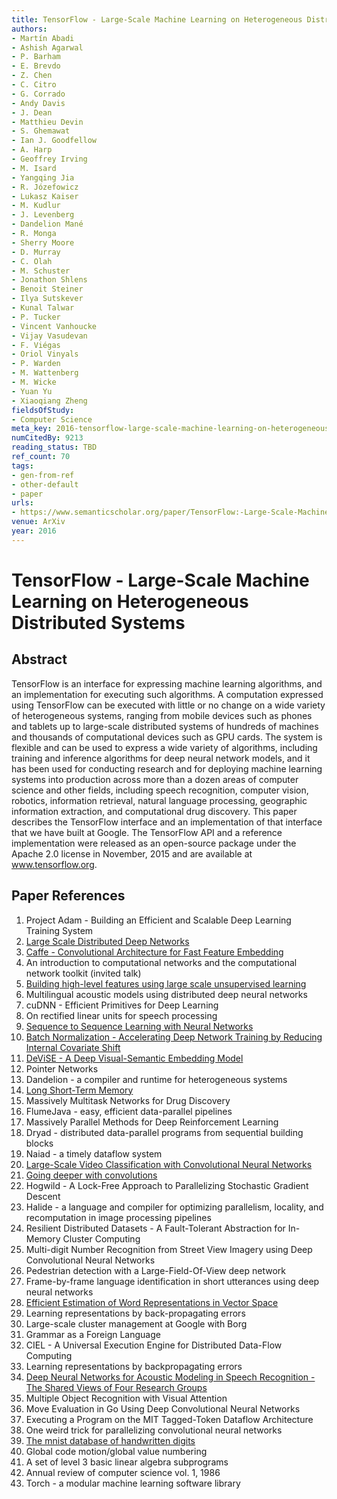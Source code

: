 ```yaml
---
title: TensorFlow - Large-Scale Machine Learning on Heterogeneous Distributed Systems
authors:
- Martín Abadi
- Ashish Agarwal
- P. Barham
- E. Brevdo
- Z. Chen
- C. Citro
- G. Corrado
- Andy Davis
- J. Dean
- Matthieu Devin
- S. Ghemawat
- Ian J. Goodfellow
- A. Harp
- Geoffrey Irving
- M. Isard
- Yangqing Jia
- R. Józefowicz
- Lukasz Kaiser
- M. Kudlur
- J. Levenberg
- Dandelion Mané
- R. Monga
- Sherry Moore
- D. Murray
- C. Olah
- M. Schuster
- Jonathon Shlens
- Benoit Steiner
- Ilya Sutskever
- Kunal Talwar
- P. Tucker
- Vincent Vanhoucke
- Vijay Vasudevan
- F. Viégas
- Oriol Vinyals
- P. Warden
- M. Wattenberg
- M. Wicke
- Yuan Yu
- Xiaoqiang Zheng
fieldsOfStudy:
- Computer Science
meta_key: 2016-tensorflow-large-scale-machine-learning-on-heterogeneous-distributed-systems
numCitedBy: 9213
reading_status: TBD
ref_count: 70
tags:
- gen-from-ref
- other-default
- paper
urls:
- https://www.semanticscholar.org/paper/TensorFlow:-Large-Scale-Machine-Learning-on-Systems-Abadi-Agarwal/9c9d7247f8c51ec5a02b0d911d1d7b9e8160495d?sort=total-citations
venue: ArXiv
year: 2016
---
```


# TensorFlow - Large-Scale Machine Learning on Heterogeneous Distributed Systems

## Abstract

TensorFlow is an interface for expressing machine learning algorithms, and an implementation for executing such algorithms. A computation expressed using TensorFlow can be executed with little or no change on a wide variety of heterogeneous systems, ranging from mobile devices such as phones and tablets up to large-scale distributed systems of hundreds of machines and thousands of computational devices such as GPU cards. The system is flexible and can be used to express a wide variety of algorithms, including training and inference algorithms for deep neural network models, and it has been used for conducting research and for deploying machine learning systems into production across more than a dozen areas of computer science and other fields, including speech recognition, computer vision, robotics, information retrieval, natural language processing, geographic information extraction, and computational drug discovery. This paper describes the TensorFlow interface and an implementation of that interface that we have built at Google. The TensorFlow API and a reference implementation were released as an open-source package under the Apache 2.0 license in November, 2015 and are available at www.tensorflow.org.

## Paper References

1. Project Adam - Building an Efficient and Scalable Deep Learning Training System
2. [Large Scale Distributed Deep Networks](2012-large-scale-distributed-deep-networks)
3. [Caffe - Convolutional Architecture for Fast Feature Embedding](2014-caffe-convolutional-architecture-for-fast-feature-embedding)
4. An introduction to computational networks and the computational network toolkit (invited talk)
5. [Building high-level features using large scale unsupervised learning](2013-building-high-level-features-using-large-scale-unsupervised-learning)
6. Multilingual acoustic models using distributed deep neural networks
7. cuDNN - Efficient Primitives for Deep Learning
8. On rectified linear units for speech processing
9. [Sequence to Sequence Learning with Neural Networks](2014-sequence-to-sequence-learning-with-neural-networks)
10. [Batch Normalization - Accelerating Deep Network Training by Reducing Internal Covariate Shift](2015-batch-normalization-accelerating-deep-network-training-by-reducing-internal-covariate-shift)
11. [DeViSE - A Deep Visual-Semantic Embedding Model](2013-devise-a-deep-visual-semantic-embedding-model)
12. Pointer Networks
13. Dandelion - a compiler and runtime for heterogeneous systems
14. [Long Short-Term Memory](1997-long-short-term-memory)
15. Massively Multitask Networks for Drug Discovery
16. FlumeJava - easy, efficient data-parallel pipelines
17. Massively Parallel Methods for Deep Reinforcement Learning
18. Dryad - distributed data-parallel programs from sequential building blocks
19. Naiad - a timely dataflow system
20. [Large-Scale Video Classification with Convolutional Neural Networks](2014-large-scale-video-classification-with-convolutional-neural-networks)
21. [Going deeper with convolutions](2015-going-deeper-with-convolutions)
22. Hogwild - A Lock-Free Approach to Parallelizing Stochastic Gradient Descent
23. Halide - a language and compiler for optimizing parallelism, locality, and recomputation in image processing pipelines
24. Resilient Distributed Datasets - A Fault-Tolerant Abstraction for In-Memory Cluster Computing
25. Multi-digit Number Recognition from Street View Imagery using Deep Convolutional Neural Networks
26. Pedestrian detection with a Large-Field-Of-View deep network
27. Frame-by-frame language identification in short utterances using deep neural networks
28. [Efficient Estimation of Word Representations in Vector Space](2013-efficient-estimation-of-word-representations-in-vector-space)
29. Learning representations by back-propagating errors
30. Large-scale cluster management at Google with Borg
31. Grammar as a Foreign Language
32. CIEL - A Universal Execution Engine for Distributed Data-Flow Computing
33. Learning representations by backpropagating errors
34. [Deep Neural Networks for Acoustic Modeling in Speech Recognition - The Shared Views of Four Research Groups](2012-deep-neural-networks-for-acoustic-modeling-in-speech-recognition-the-shared-views-of-four-research-groups)
35. Multiple Object Recognition with Visual Attention
36. Move Evaluation in Go Using Deep Convolutional Neural Networks
37. Executing a Program on the MIT Tagged-Token Dataflow Architecture
38. One weird trick for parallelizing convolutional neural networks
39. [The mnist database of handwritten digits](2005-the-mnist-database-of-handwritten-digits)
40. Global code motion/global value numbering
41. A set of level 3 basic linear algebra subprograms
42. Annual review of computer science vol. 1, 1986
43. Torch - a modular machine learning software library
